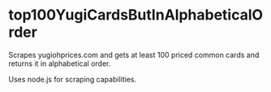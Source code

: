 # top100YugiCardsButInAlphabeticalOrder
Scrapes yugiohprices.com and gets at least 100 priced common cards and returns it in alphabetical order.

Uses node.js for scraping capabilities.
